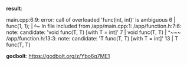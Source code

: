 **result**:
 
main.cpp:6:9: error: call of overloaded 'func(int, int)' is ambiguous
    6 |     func(1, 1);
      |     ~~~~^~~~~~
In file included from /app/main.cpp:1:
/app/function.h:7:6: note: candidate: 'void func(T, T) [with T = int]'
    7 | void func(T, T)
      |      ^~~~
/app/function.h:13:3: note: candidate: 'T func(T, T) [with T = int]'
   13 | T func(T, T)
 
**godbolt**: https://godbolt.org/z/Ybo6q7ME1